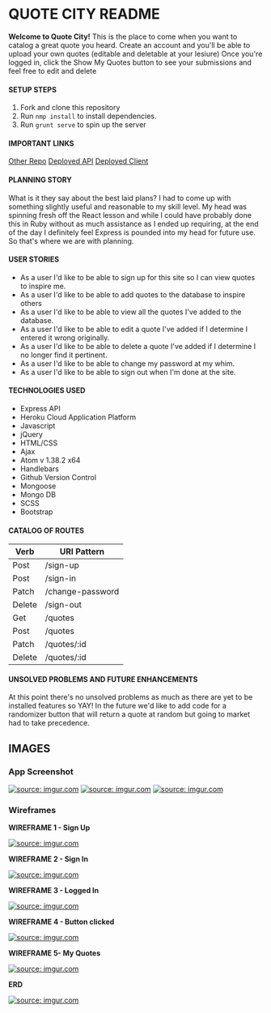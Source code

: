 # **QUOTE CITY README**
**Welcome to Quote City!** This is the place to come when you want to catalog a great quote you heard.  Create an account and you'll be able to upload your own quotes (editable and deletable at your lesiure) Once you're logged in, click the Show My Quotes button to see your submissions and feel free to edit and delete

#### SETUP STEPS
1. Fork and clone this repository
2. Run `nmp install` to install dependencies.
3. Run `grunt serve` to spin up the server

#### IMPORTANT LINKS

[Other Repo](https://github.com/matthewdmclaughlin/INSP-backend)
[Deployed API](https://matthewdmclaughlin.github.io/INSP-backend)
[Deployed Client](https://matthewdmclaughlin.github.io/INSP-frontend)

#### PLANNING STORY
What is it they say about the best laid plans?  I had to come up with something slightly useful and reasonable to my skill level.  My head was spinning fresh off the React lesson and while I could have probably done this in Ruby without as much assistance as I ended up requiring, at the end of the day I definitely feel Express is pounded into my head for future use.  So that's where we are with planning.

#### USER STORIES
- As a user I'd like to be able to sign up for this site so I can view quotes to inspire me.
- As a user I'd like to be able to add quotes to the database to inspire others
- As a user I'd like to be able to view all the quotes I've added to the database.
- As a user I'd like to be able to edit a quote I've added if I determine I entered it wrong originally.
- As a user I'd like to be able to delete a quote I've added if I determine I no longer find it pertinent.
- As a user I'd like to be able to change my password at my whim.
- As a user I'd like to be able to sign out when I'm done at the site.

#### TECHNOLOGIES USED
- Express API
- Heroku Cloud Application Platform
- Javascript
- jQuery
- HTML/CSS
- Ajax
- Atom v 1.38.2 x64
- Handlebars
- Github Version Control
- Mongoose
- Mongo DB
- SCSS
- Bootstrap

#### CATALOG OF ROUTES

| Verb | URI Pattern |
|-----|-------|
| Post | /sign-up |
| Post | /sign-in |
| Patch | /change-password |
| Delete | /sign-out |
| Get | /quotes |
| Post | /quotes |
| Patch | /quotes/:id |
| Delete | /quotes/:id |

#### UNSOLVED PROBLEMS AND FUTURE ENHANCEMENTS
At this point there's no unsolved problems as much as there are yet to be installed features so YAY!  In the future we'd like to add code for a randomizer button that will return a quote at random but going to market had to take precedence.


## IMAGES

### App Screenshot
<a href="https://imgur.com/PNFQMeE"><img src="https://i.imgur.com/PNFQMeE.jpg" title="source: imgur.com" /></a>
<a href="https://imgur.com/Yd7egRj"><img src="https://i.imgur.com/Yd7egRj.jpg" title="source: imgur.com" /></a>
<a href="https://imgur.com/PuM7AIm"><img src="https://i.imgur.com/PuM7AIm.jpg" title="source: imgur.com" /></a>

### Wireframes
**WIREFRAME 1 - Sign Up**

<a href="https://imgur.com/fLXGEB0"><img src="https://i.imgur.com/fLXGEB0.jpg" title="source: imgur.com" /></a>

**WIREFRAME 2 - Sign In**

<a href="https://imgur.com/5OdsaUl"><img src="https://i.imgur.com/5OdsaUl.jpg" title="source: imgur.com" /></a>

**WIREFRAME 3 - Logged In**

<a href="https://imgur.com/bGKmAMe"><img src="https://i.imgur.com/bGKmAMe.jpg" title="source: imgur.com" /></a>

**WIREFRAME 4 - Button clicked**

<a href="https://imgur.com/4GGNhUj"><img src="https://i.imgur.com/4GGNhUj.jpg" title="source: imgur.com" /></a>

**WIREFRAME 5- My Quotes**

<a href="https://imgur.com/P43hYPf"><img src="https://i.imgur.com/P43hYPf.jpg" title="source: imgur.com" /></a>

**ERD**

<a href="https://imgur.com/fmGcqEy"><img src="https://i.imgur.com/fmGcqEy.jpg" title="source: imgur.com" /></a>
